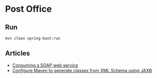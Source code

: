 Post Office
===

Run
---

`mvn clean spring-boot:run`

Articles
---

- [Consuming a SOAP web service](https://spring.io/guides/gs/consuming-web-service/)
- [Configure Maven to generate classes from XML Schema using JAXB](http://azagorneanu.blogspot.com.br/2011/09/configure-maven-to-generate-classes.html)

